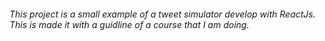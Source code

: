 ###### This project is a small example of a tweet simulator develop with ReactJs. This is made it with a guidline of a course that I am doing.

